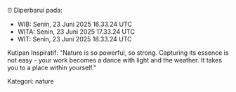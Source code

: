 ⏰ Diperbarui pada:
- WIB: Senin, 23 Juni 2025 16.33.24 UTC
- WITA: Senin, 23 Juni 2025 17.33.24 UTC
- WIT: Senin, 23 Juni 2025 18.33.24 UTC

Kutipan Inspiratif:
"Nature is so powerful, so strong. Capturing its essence is not easy - your work becomes a dance with light and the weather. It takes you to a place within yourself."


Kategori: nature

